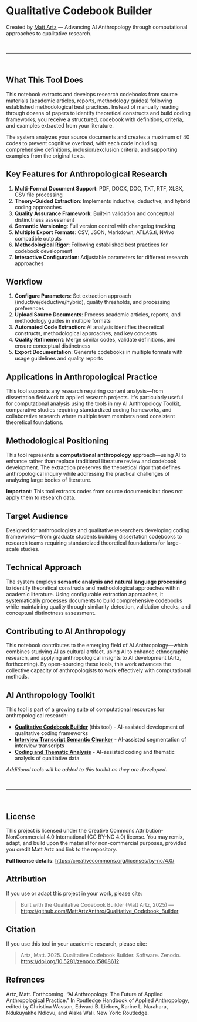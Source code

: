 # Qualitative Codebook Builder

Created by [Matt Artz](https://www.mattartz.me/) — Advancing AI Anthropology through computational approaches to qualitative research.



<br>

---

<br>

## What This Tool Does

This notebook extracts and develops research codebooks from source materials (academic articles, reports, methodology guides) following established methodological best practices. Instead of manually reading through dozens of papers to identify theoretical constructs and build coding frameworks, you receive a structured, codebook with definitions, criteria, and examples extracted from your literature.

The system analyzes your source documents and creates a maximum of 40 codes to prevent cognitive overload, with each code including comprehensive definitions, inclusion/exclusion criteria, and supporting examples from the original texts.

## Key Features for Anthropological Research

1. **Multi-Format Document Support**: PDF, DOCX, DOC, TXT, RTF, XLSX, CSV file processing
2. **Theory-Guided Extraction**: Implements inductive, deductive, and hybrid coding approaches
3. **Quality Assurance Framework**: Built-in validation and conceptual distinctness assessment
4. **Semantic Versioning**: Full version control with changelog tracking
5. **Multiple Export Formats**: CSV, JSON, Markdown, ATLAS.ti, NVivo compatible outputs
6. **Methodological Rigor**: Following established best practices for codebook development
7. **Interactive Configuration**: Adjustable parameters for different research approaches

## Workflow

1. **Configure Parameters**: Set extraction approach (inductive/deductive/hybrid), quality thresholds, and processing preferences
2. **Upload Source Documents**: Process academic articles, reports, and methodology guides in multiple formats
3. **Automated Code Extraction**: AI analysis identifies theoretical constructs, methodological approaches, and key concepts
4. **Quality Refinement**: Merge similar codes, validate definitions, and ensure conceptual distinctness
5. **Export Documentation**: Generate codebooks in multiple formats with usage guidelines and quality reports

## Applications in Anthropological Practice

This tool supports any research requiring content analysis—from dissertation fieldwork to applied research projects. It's particularly useful for computational analysis using the tools in my AI Anthropology Toolkit, comparative studies requiring standardized coding frameworks, and collaborative research where multiple team members need consistent theoretical foundations.

## Methodological Positioning

This tool represents a **computational anthropology** approach—using AI to enhance rather than replace traditional literature review and codebook development. The extraction preserves the theoretical rigor that defines anthropological inquiry while addressing the practical challenges of analyzing large bodies of literature.

**Important**: This tool extracts codes from source documents but does not apply them to research data.

## Target Audience

Designed for anthropologists and qualitative researchers developing coding frameworks—from graduate students building dissertation codebooks to research teams requiring standardized theoretical foundations for large-scale studies.

## Technical Approach

The system employs **semantic analysis and natural language processing** to identify theoretical constructs and methodological approaches within academic literature. Using configurable extraction approaches, it systematically processes documents to build comprehensive codebooks while maintaining quality through similarity detection, validation checks, and conceptual distinctness assessment.

## Contributing to AI Anthropology

This notebook contributes to the emerging field of AI Anthropology—which combines studying AI as cultural artifact, using AI to enhance ethnographic research, and applying anthropological insights to AI development (Artz, forthcoming). By open-sourcing these tools, this work advances the collective capacity of anthropologists to work effectively with computational methods.

## AI Anthropology Toolkit

This tool is part of a growing suite of computational resources for anthropological research:

- **[Qualitative Codebook Builder](https://github.com/MattArtzAnthro/Qualitative_Codebook_Builder)** (this tool) - AI-assisted development of qualitative coding frameworks
- **[Interview Transcript Semantic Chunker](https://github.com/MattArtzAnthro/Interview_Transcript_Semantic_Chunker)** - AI-assisted segmentation of interview transcripts
- **[Coding and Thematic Analysis](https://github.com/MattArtzAnthro/Coding_and_Thematic_Analysis)** - AI-assisted coding and thematic analysis of qualtiative data

*Additional tools will be added to this toolkit as they are developed.*

<br>

---

<br>

## License

This project is licensed under the Creative Commons Attribution-NonCommercial 4.0 International (CC BY-NC 4.0) license. You may remix, adapt, and build upon the material for non-commercial purposes, provided you credit Matt Artz and link to the repository.

**Full license details**: https://creativecommons.org/licenses/by-nc/4.0/

## Attribution   

If you use or adapt this project in your work, please cite:


> Built with the Qualitative Codebook Builder (Matt Artz, 2025) — https://github.com/MattArtzAnthro/Qualitative_Codebook_Builder


## Citation

If you use this tool in your academic research, please cite:


> Artz, Matt. 2025. Qualitative Codebook Builder. Software.
Zenodo. https://doi.org/10.5281/zenodo.15808612


## Refrences
Artz, Matt. Forthcoming. “AI Anthropology: The Future of Applied Anthropological Practice.” In Routledge Handbook of Applied Anthropology, edited by Christina Wasson, Edward B. Liebow, Karine L. Narahara, Ndukuyakhe Ndlovu, and Alaka Wali. New York: Routledge.
